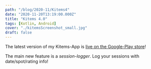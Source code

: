 ```yaml
---
path: "/blog/2020-11/Kitems4"
date: "2020-11-20T13:19:00.000Z"
title: "Kitems 4.0"
tags: [Kotlin, Android]
cover: "./kitemsScreenshot_small.jpg"
draft: false
---
```


The latest version of my Kitems-App is [live on the Google-Play store](https://play.google.com/store/apps/details?id=com.nk.com.nk.tokitelist)!

The main new feature is a _session-logger_. Log your sessions with date/spot/rating info!

